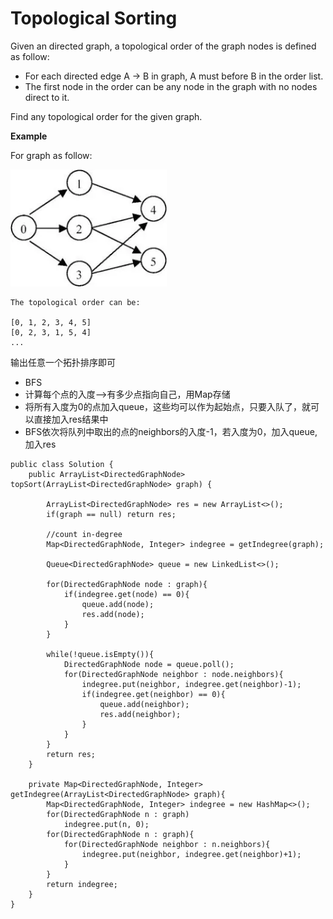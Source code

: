 # Topological Sorting

Given an directed graph, a topological order of the graph nodes is defined as follow:

* For each directed edge A -> B in graph, A must before B in the order list.
* The first node in the order can be any node in the graph with no nodes direct to it.

Find any topological order for the given graph.

**Example**

For graph as follow:

<img src="/pictures/question_lint_127.jpg" width="250">

```
The topological order can be:

[0, 1, 2, 3, 4, 5]
[0, 2, 3, 1, 5, 4]
...
```


输出任意一个拓扑排序即可

* BFS
* 计算每个点的入度-->有多少点指向自己，用Map存储
* 将所有入度为0的点加入queue，这些均可以作为起始点，只要入队了，就可以直接加入res结果中
* BFS依次将队列中取出的点的neighbors的入度-1，若入度为0，加入queue,加入res


```
public class Solution {
    public ArrayList<DirectedGraphNode> topSort(ArrayList<DirectedGraphNode> graph) {
        
        ArrayList<DirectedGraphNode> res = new ArrayList<>();
        if(graph == null) return res;
        
        //count in-degree
        Map<DirectedGraphNode, Integer> indegree = getIndegree(graph);
        
        Queue<DirectedGraphNode> queue = new LinkedList<>();
        
        for(DirectedGraphNode node : graph){
            if(indegree.get(node) == 0){
                queue.add(node);
                res.add(node);
            }
        }
        
        while(!queue.isEmpty()){
            DirectedGraphNode node = queue.poll();
            for(DirectedGraphNode neighbor : node.neighbors){
                indegree.put(neighbor, indegree.get(neighbor)-1);
                if(indegree.get(neighbor) == 0){
                    queue.add(neighbor);
                    res.add(neighbor);
                } 
            }
        }
        return res;
    }
    
    private Map<DirectedGraphNode, Integer> getIndegree(ArrayList<DirectedGraphNode> graph){
        Map<DirectedGraphNode, Integer> indegree = new HashMap<>();
        for(DirectedGraphNode n : graph)
            indegree.put(n, 0);
        for(DirectedGraphNode n : graph){
            for(DirectedGraphNode neighbor : n.neighbors){
                indegree.put(neighbor, indegree.get(neighbor)+1);
            }
        }
        return indegree;
    }
}
```
